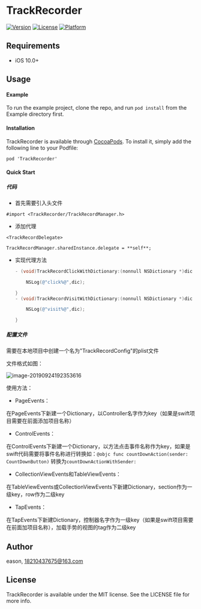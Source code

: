 # TrackRecorder

[![Version](https://img.shields.io/cocoapods/v/TrackRecorder.svg?style=flat)](https://cocoapods.org/pods/TrackRecorder)
[![License](https://img.shields.io/cocoapods/l/TrackRecorder.svg?style=flat)](https://cocoapods.org/pods/TrackRecorder)
[![Platform](https://img.shields.io/cocoapods/p/TrackRecorder.svg?style=flat)](https://cocoapods.org/pods/TrackRecorder)

## Requirements
 - iOS 10.0+

## Usage

#### Example

To run the example project, clone the repo, and run `pod install` from the Example directory first.

#### Installation

TrackRecorder is available through [CocoaPods](https://cocoapods.org). To install
it, simply add the following line to your Podfile:

```objective-c
pod 'TrackRecorder'
```

#### Quick Start

##### 代码

- 首先需要引入头文件

`#import <TrackRecorder/TrackRecordManager.h>`

- 添加代理

`<TrackRecordDelegate>`

`TrackRecordManager.sharedInstance.delegate = **self**;`

- 实现代理方法

  ```objective-c
  - (void)TrackRecordClickWithDictionary:(nonnull NSDictionary *)dic {

      NSLog(@"click%@",dic);

  }
  - (void)TrackRecordVisitWithDictionary:(nonnull NSDictionary *)dic {

      NSLog(@"visit%@",dic);

  }

  ```

##### 配置文件

需要在本地项目中创建一个名为"TrackRecordConfig"的plist文件

文件格式如图：

![image-20190924192353616](/var/folders/93/6r2bj4_10v707g2n4459_q9m0000gn/T/abnerworks.Typora/image-20190924192353616.png)

使用方法：

- PageEvents：

在PageEvents下新建一个Dictionary，以Controller名字作为key（如果是swift项目需要在前面添加项目名称）

- ControlEvents：

在ControlEvents下新建一个Dictionary，以方法点击事件名称作为key，如果是swift代码需要将事件名称进行转换如：`@objc func countDownAction(sender: CountDownButton)` 转换为`countDownActionWithSender:` 

- CollectionViewEvents和TableViewEvents：

在TableViewEvents或CollectionViewEvents下新建Dictionary，section作为一级key，row作为二级key

- TapEvents：

在TapEvents下新建Dictionary，控制器名字作为一级key（如果是swift项目需要在前面加项目名称），加载手势的视图的tag作为二级key



## Author

eason, 18210437675@163.com

## License

TrackRecorder is available under the MIT license. See the LICENSE file for more info.
